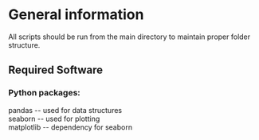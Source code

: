 # General information
All scripts should be run from the main directory to maintain proper folder structure.

## Required Software
### Python packages:
pandas -- used for data structures  
seaborn -- used for plotting  
matplotlib -- dependency for seaborn  
